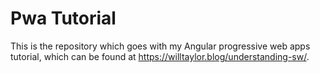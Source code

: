 # Pwa Tutorial

This is the repository which goes with my Angular progressive web apps tutorial, which can be found at https://willtaylor.blog/understanding-sw/.
